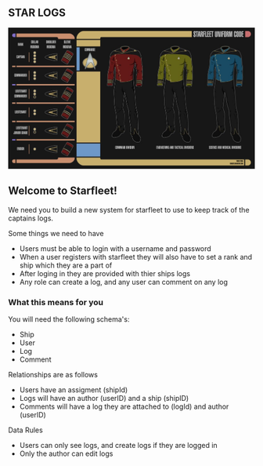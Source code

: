 STAR LOGS
---------



![starfleet](starfleet.png)




## Welcome to Starfleet!

We need you to build a new system for starfleet to use to keep track of the captains logs.

Some things we need to have
  - Users must be able to login with a username and password
  - When a user registers with starfleet they will also have to set a rank and ship which they are a part of
  - After loging in they are provided with thier ships logs
  - Any role can create a log, and any user can comment on any log
  
 ### What this means for you
 
 You will need the following schema's:
  - Ship
  - User
  - Log
  - Comment
    
Relationships are as follows
  - Users have an assigment (shipId)
  - Logs will have an author (userID) and a ship (shipID)
  - Comments will have a log they are attached to (logId) and author (userID)
 
Data Rules
  - Users can only see logs, and create logs if they are logged in
  - Only the author can edit logs
